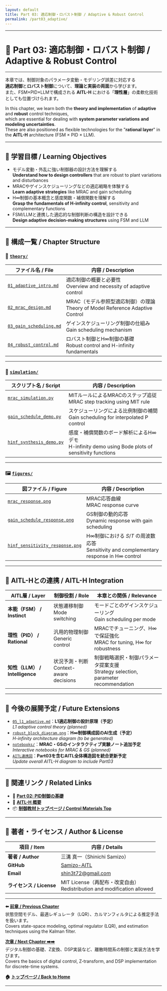 ```yaml
---
layout: default
title: Part 03: 適応制御・ロバスト制御 / Adaptive & Robust Control
permalink: /part03_adaptive/
---
```


---

# 🔄 Part 03: 適応制御・ロバスト制御 / Adaptive & Robust Control

---

本章では、制御対象のパラメータ変動・モデリング誤差に対応する  
**適応制御**と**ロバスト制御**について、**理論と実装の両面**から学びます。  
また、FSM×PID×LLMで構成される **AITL-H** における「**理性層**」の柔軟化技術としても位置づけられます。

In this chapter, we learn both the **theory and implementation** of **adaptive** and **robust** control techniques,  
which are essential for dealing with **system parameter variations and modeling uncertainties**.  
These are also positioned as flexible technologies for the "**rational layer**" in the **AITL-H** architecture (FSM × PID × LLM).

---

## 🎯 **学習目標 / Learning Objectives**

- モデル変動・外乱に強い制御器の設計方法を理解する  
  **Understand how to design controllers** that are robust to plant variations and disturbances  
- MRACやゲインスケジューリングなどの適応戦略を体験する  
  **Learn adaptive strategies** like MRAC and gain scheduling  
- H∞制御の基本概念と感度関数・補償関数を理解する  
  **Grasp the fundamentals of H-infinity control**, sensitivity and complementary functions  
- FSM/LLMと連携した適応的な制御判断の構造を設計できる  
  **Design adaptive decision-making structures** using FSM and LLM

---

## 🧩 **構成一覧 / Chapter Structure**

### 📘 [`theory/`](./theory/)

| **ファイル名 / File** | **内容 / Description** |
|------------------------|-------------------------|
| [`01_adaptive_intro.md`](./theory/01_adaptive_intro.md) | 適応制御の概要と必要性<br>Overview and necessity of adaptive control |
| [`02_mrac_design.md`](./theory/02_mrac_design.md) | MRAC（モデル参照型適応制御）の理論<br>Theory of Model Reference Adaptive Control |
| [`03_gain_scheduling.md`](./theory/03_gain_scheduling.md) | ゲインスケジューリング制御の仕組み<br>Gain scheduling mechanism |
| [`04_robust_control.md`](./theory/04_robust_control.md) | ロバスト制御とH∞制御の基礎<br>Robust control and H-infinity fundamentals |

---

### 🧪 [`simulation/`](./simulation/)

| **スクリプト名 / Script** | **内容 / Description** |
|----------------------------|-------------------------|
| [`mrac_simulation.py`](./simulation/mrac_simulation.py) | MITルールによるMRACのステップ追従<br>MRAC step tracking using MIT rule |
| [`gain_schedule_demo.py`](./simulation/gain_schedule_demo.py) | スケジューリングによる比例制御の補間<br>Gain scheduling for interpolated P control |
| [`hinf_synthesis_demo.py`](./simulation/hinf_synthesis_demo.py) | 感度・補償関数のボード解析によるH∞デモ<br>H-infinity demo using Bode plots of sensitivity functions |

---

### 🖼️ [`figures/`](./figures/)

| **図ファイル / Figure** | **内容 / Description** |
|---------------------------|-------------------------|
| [`mrac_response.png`](./figures/mrac_response.png) | MRAC応答曲線<br>MRAC response curve |
| [`gain_schedule_response.png`](./figures/gain_schedule_response.png) | GS制御の動的応答<br>Dynamic response with gain scheduling |
| [`hinf_sensitivity_response.png`](./figures/hinf_sensitivity_response.png) | H∞制御における $S$/$T$ の周波数応答<br>Sensitivity and complementary response in H∞ control |

---

## 🔗 **AITL-Hとの連携 / AITL-H Integration**

| **AITL層 / Layer** | **制御役割 / Role** | **本章との関係 / Relevance** |
|--------------------|---------------------|-------------------------------|
| **本能（FSM） / Instinct** | 状態遷移制御<br>Mode switching | モードごとのゲインスケジューリング<br>Gain scheduling per mode |
| **理性（PID） / Rational** | 汎用的物理制御<br>Generic control | MRACでチューニング、H∞で保証強化<br>MRAC for tuning, H∞ for robustness |
| **知性（LLM） / Intelligence** | 状況予測・判断<br>Context-aware decisions | 制御戦略選択・制御パラメータ提案支援<br>Strategy selection, parameter recommendation |

---

## 🚧 **今後の展開予定 / Future Extensions**

- [`05_l1_adaptive.md`](./theory/05_l1_adaptive.md)：**L1適応制御の設計原理（予定）**  
  *L1 adaptive control theory (planned)*  
- [`robust_block_diagram.png`](./figures/robust_block_diagram.png)：**H∞制御構成図のAI生成（予定）**  
  *H-infinity architecture diagram (to be generated)*  
- [`notebooks/`](./notebooks/)：**MRAC・GSのインタラクティブ実験ノート追加予定**  
  *Interactive notebooks for MRAC & GS (planned)*  
- [`AITL連携図`](../figures/aitl_structure.png)：**Part03を含むAITL全体構造図を統合更新予定**  
  *Update overall AITL-H diagram to include Part03*

---

## 📎 **関連リンク / Related Links**

- 🔁 [**Part 02: PID制御の基礎**](../part02_pid_control/README.md)  
- 🧠 [**AITL-H 概要**](../../aitl_h/README.md)  
- 📦 [**制御教材トップページ / Control Materials Top**](../../README.md)

---

## 👤 **著者・ライセンス / Author & License**

| **項目 / Item** | **内容 / Details** |
|-----------------|--------------------|
| **著者 / Author** | 三溝 真一（Shinichi Samizo）|
| **GitHub** | [Samizo-AITL](https://github.com/Samizo-AITL) |
| **Email** | [shin3t72@gmail.com](mailto:shin3t72@gmail.com) |
| **ライセンス / License** | MIT License（再配布・改変自由）<br>Redistribution and modification allowed |

---

**⬅️ [前章 / Previous Chapter](../part02_modern/)**  
状態空間モデル、最適レギュレータ（LQR）、カルマンフィルタによる推定手法を扱います。  
Covers state-space modeling, optimal regulator (LQR), and estimation techniques using the Kalman filter.

**[次章 / Next Chapter ➡️➡️](../part04_digital/)**  
デジタル制御の基礎、Z変換、DSP実装など、離散時間系の制御と実装方法を学びます。  
Covers the basics of digital control, Z-transform, and DSP implementation for discrete-time systems.

**🏠 [トップページ / Back to Home](../README.md)**

---
